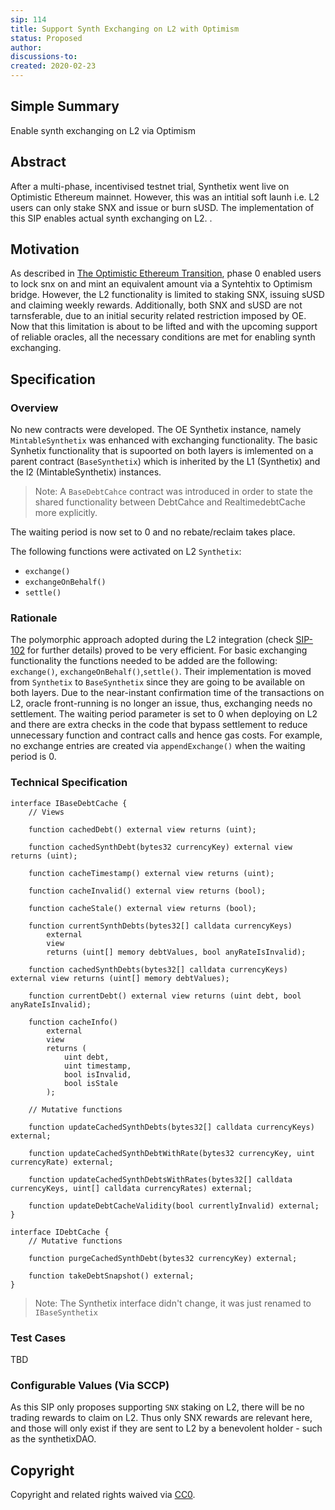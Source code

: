 ```yaml
---
sip: 114
title: Support Synth Exchanging on L2 with Optimism
status: Proposed
author:
discussions-to:
created: 2020-02-23
---
```


## Simple Summary

<!--"If you can't explain it simply, you don't understand it well enough." Simply describe the outcome the proposed changes intends to achieve. This should be non-technical and accessible to a casual community member.-->

Enable synth exchanging on L2 via Optimism

## Abstract

<!--A short (~200 word) description of the proposed change, the abstract should clearly describe the proposed change. This is what *will* be done if the SIP is implemented, not *why* it should be done or *how* it will be done. If the SIP proposes deploying a new contract, write, "we propose to deploy a new contract that will do x".-->

After a multi-phase, incentivised testnet trial, Synthetix went live on Optimistic Ethereum mainnet. However, this was an intitial soft launh i.e. L2 users can only stake SNX and issue or burn sUSD. The implementation of this SIP enables actual synth exchanging on L2.
.

## Motivation

<!--This is the problem statement. This is the *why* of the SIP. It should clearly explain *why* the current state of the protocol is inadequate.  It is critical that you explain *why* the change is needed, if the SIP proposes changing how something is calculated, you must address *why* the current calculation is innaccurate or wrong. This is not the place to describe how the SIP will address the issue!-->

As described in [The Optimistic Ethereum Transition](https://blog.synthetix.io/the-optimistic-ethereum-transition), phase 0 enabled users to lock snx on and mint an equivalent amount via a Syntehtix to Optimism bridge. However, the L2 functionality is limited to staking SNX, issuing sUSD and claiming weekly rewards. Additionally, both SNX and sUSD are not tarnsferable, due to an initial security related restriction imposed by OE.
Now that this limitation is about to be lifted and with the upcoming support of reliable oracles, all the necessary conditions are met for enabling synth exchanging.

## Specification

<!--The specification should describe the syntax and semantics of any new feature, there are five sections
1. Overview
2. Rationale
3. Technical Specification
4. Test Cases
5. Configurable Values
-->

### Overview

<!--  -->
<!--This is a high level overview of *how* the SIP will solve the problem. The overview should clearly describe how the new feature will be implemented.-->

No new contracts were developed. The OE Synthetix instance, namely `MintableSynthetix` was enhanced with exchanging functionality. The basic Synhetix functionality that is supoorted on both layers is imlemented on a parent contract (`BaseSynthetix`) which is inherited by the L1 (Synthetix) and the l2 (MintableSynthetix) instances.

> Note: A `BaseDebtCahce` contract was introduced in order to state the shared functionality between DebtCahce and RealtimedebtCache more explicitly.

The waiting period is now set to 0 and no rebate/reclaim takes place.

The following functions were activated on L2 `Synthetix`:

- `exchange() `
- `exchangeOnBehalf()`
- `settle()`

### Rationale

<!--This is where you explain the reasoning behind how you propose to solve the problem. Why did you propose to implement the change in this way, what were the considerations and trade-offs. The rationale fleshes out what motivated the design and why particular design decisions were made. It should describe alternate designs that were considered and related work. The rationale may also provide evidence of consensus within the community, and should discuss important objections or concerns raised during discussion.-->

The polymorphic approach adopted during the L2 integration (check [SIP-102](./sip-102.md) for further details) proved to be very efficient. For basic exchanging functionality the functions needed to be added are the following: `exchange()`, `exchangeOnBehalf()`,`settle()`. Their implementation is moved from `Synthetix` to `BaseSynthetix` since they are going to be available on both layers. Due to the near-instant confirmation time of the transactions on L2, oracle front-running is no longer an issue, thus, exchanging needs no settlement. The waiting period parameter is set to 0 when deploying on L2 and there are extra checks in the code that bypass settlement to reduce unnecessary function and contract calls and hence gas costs. For example, no exchange entries are created via `appendExchange()` when the waiting period is 0.

### Technical Specification

<!--The technical specification should outline the public API of the changes proposed. That is, changes to any of the interfaces Synthetix currently exposes or the creations of new ones.-->

```solidity
interface IBaseDebtCache {
    // Views

    function cachedDebt() external view returns (uint);

    function cachedSynthDebt(bytes32 currencyKey) external view returns (uint);

    function cacheTimestamp() external view returns (uint);

    function cacheInvalid() external view returns (bool);

    function cacheStale() external view returns (bool);

    function currentSynthDebts(bytes32[] calldata currencyKeys)
        external
        view
        returns (uint[] memory debtValues, bool anyRateIsInvalid);

    function cachedSynthDebts(bytes32[] calldata currencyKeys) external view returns (uint[] memory debtValues);

    function currentDebt() external view returns (uint debt, bool anyRateIsInvalid);

    function cacheInfo()
        external
        view
        returns (
            uint debt,
            uint timestamp,
            bool isInvalid,
            bool isStale
        );

    // Mutative functions

    function updateCachedSynthDebts(bytes32[] calldata currencyKeys) external;

    function updateCachedSynthDebtWithRate(bytes32 currencyKey, uint currencyRate) external;

    function updateCachedSynthDebtsWithRates(bytes32[] calldata currencyKeys, uint[] calldata currencyRates) external;

    function updateDebtCacheValidity(bool currentlyInvalid) external;
}

interface IDebtCache {
    // Mutative functions

    function purgeCachedSynthDebt(bytes32 currencyKey) external;

    function takeDebtSnapshot() external;
}
```

> Note: The Synthetix interface didn't change, it was just renamed to `IBaseSynthetix`

### Test Cases

<!--Test cases for an implementation are mandatory for SIPs but can be included with the implementation..-->

TBD

### Configurable Values (Via SCCP)

<!--Please list all values configurable via SCCP under this implementation.-->

As this SIP only proposes supporting `SNX` staking on L2, there will be no trading rewards to claim on L2. Thus only SNX rewards are relevant here, and those will only exist if they are sent to L2 by a benevolent holder - such as the synthetixDAO.

## Copyright

Copyright and related rights waived via [CC0](https://creativecommons.org/publicdomain/zero/1.0/).
